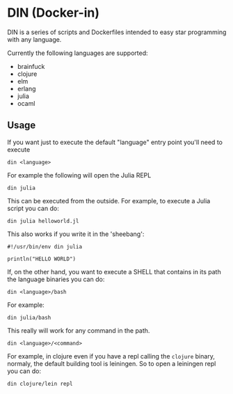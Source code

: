 # DIN (Docker-in)

DIN is a series of scripts and Dockerfiles intended to easy star programming with any language.

Currently the following languages are supported:

- brainfuck
- clojure
- elm
- erlang
- julia
- ocaml

## Usage

If you want just to execute the default "language" entry point you'll need to execute

```
din <language> 
```

For example the following will open the Julia REPL
```
din julia
```

This can be executed from the outside. For example, to execute a Julia script you can do:

```
din julia helloworld.jl
```

This also works if you write it in the 'sheebang':

```
#!/usr/bin/env din julia

println("HELLO WORLD")
```

If, on the other hand, you want to execute a SHELL that contains in its path the language binaries you can do:

```
din <language>/bash
```

For example:

```
din julia/bash
```

This really will work for any command in the path. 

```
din <language>/<command>
```

For example, in clojure even if you have a repl calling the `clojure` binary, normaly, the default building tool is leiningen. So to open a leiningen repl you can do:


```
din clojure/lein repl
```

